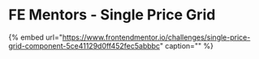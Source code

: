 # FE Mentors - Single Price Grid

{% embed url="https://www.frontendmentor.io/challenges/single-price-grid-component-5ce41129d0ff452fec5abbbc" caption="" %}

